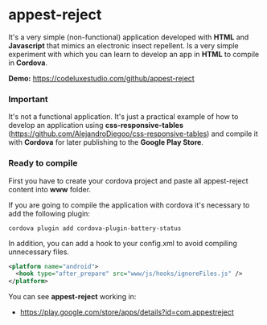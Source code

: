 # appest-reject

It's a very simple (non-functional) application developed with **HTML** and **Javascript** that mimics an electronic insect repellent. 
Is a very simple experiment with which you can learn to develop an app in **HTML** to compile in **Cordova**.

**Demo:** https://codeluxestudio.com/github/appest-reject

### Important

It's not a functional application. It's just a practical example of how to develop an application using **css-responsive-tables** (https://github.com/AlejandroDiegoo/css-responsive-tables) and compile it with **Cordova** for later publishing to the **Google Play Store**.

### Ready to compile

First you have to create your cordova project and paste all appest-reject content into **www** folder.

If you are going to compile the application with cordova it's necessary to add the following plugin:

```
cordova plugin add cordova-plugin-battery-status
```

In addition, you can add a hook to your config.xml to avoid compiling unnecessary files.

```xml
<platform name="android">
  <hook type="after_prepare" src="www/js/hooks/ignoreFiles.js" />
</platform>
```
    
You can see **appest-reject** working in:
- https://play.google.com/store/apps/details?id=com.appestreject
